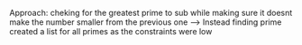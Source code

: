 Approach:
cheking for the greatest prime to sub  while making sure it doesnt make the number smaller from the previous one
--> Instead finding prime created a list for all primes as the constraints were low
